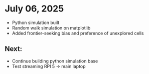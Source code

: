 # July 06, 2025

- Python simulation built
- Random walk simulation on matplotlib
- Added frontier-seeking bias and preference of unexplored cells

## Next:
- Continue building python simulation base
- Test streaming RPI 5 -> main laptop
